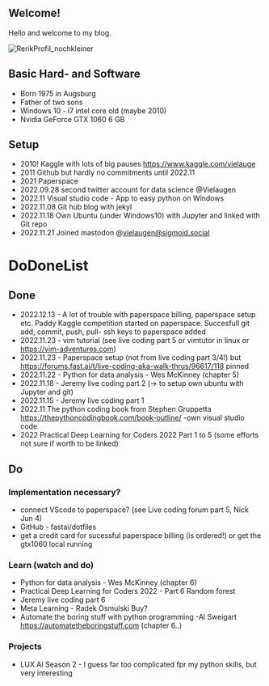 ## Welcome!


Hello and welcome to my blog. 

![RerikProfil_nochkleiner](https://user-images.githubusercontent.com/12997753/201469698-317e329b-4d46-4913-8cf4-cd6b612d268f.jpg)

## Basic Hard- and Software
- Born 1975 in Augsburg
- Father of two sons
- Windows 10 - i7 intel core old (maybe 2010)
- Nvidia GeForce GTX 1060 6 GB

## Setup
- 2010! Kaggle with lots of big pauses https://www.kaggle.com/vielauge
- 2011 Github but hardly no commitments until 2022.11
- 2021 Paperspace 
- 2022.09.28 second twitter account for data science @Vielaugen
- 2022.11 Visual studio code - App to easy python on Windows 
- 2022.11.08 Git hub blog with jekyl
- 2022.11.18 Own Ubuntu (under Windows10) with Jupyter and linked with Git repo
- 2022.11.21 Joined mastodon @vielaugen@sigmoid.social


# DoDoneList
## Done
- 2022.12.13 - A lot of trouble with paperspace billing, paperspace setup etc. Paddy Kaggle competition started on paperspace. Succesfull git add, commit, push, pull-
ssh keys to paperspace added
- 2022.11.23 - vim tutorial (see live coding part 5 or vimtutor in linux or https://vim-adventures.com)
- 2022.11.23 - Paperspace setup (not from live coding part 3/4!) but https://forums.fast.ai/t/live-coding-aka-walk-thrus/96617/118 pinned
- 2022.11.22 - Python for data analysis - Wes McKinney (chapter 5)
- 2022.11.18 - Jeremy live coding part 2 (-> to setup own ubuntu with Jupyter and git)
- 2022.11.15 - Jeremy live coding part 1  
- 2022.11 The python coding book from Stephen Gruppetta https://thepythoncodingbook.com/book-outline/ -own visual studio code
- 2022 Practical Deep Learning for Coders 2022 Part 1 to 5 (some efforts not sure if worth to be linked)


## Do
### Implementation necessary?
- connect VScode to paperspace? (see Live coding forum part 5, Nick Jun 4)
- GitHub - fastai/dotfiles 
- get a credit card for sucessful paperspace billing (is ordered!) or get the gtx1060 local running

### Learn (watch and do) 
- Python for data analysis - Wes McKinney (chapter 6)
- Practical Deep Learning for Coders 2022 - Part 6 Random forest
- Jeremy live coding part 6
- Meta Learning -  Radek Osmulski Buy?
- Automate the boring stuff with python programming -Al Sweigart https://automatetheboringstuff.com (chapter 6..)

### Projects
- LUX AI Season 2 - I guess far too complicated fpr my python skills, but very interesting
